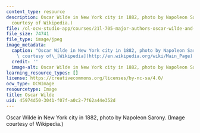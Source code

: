 ```yaml
---
content_type: resource
description: Oscar Wilde in New York city in 1882, photo by Napoleon Sarony. (Image
  courtesy of Wikipedia.)
file: /ol-ocw-studio-app/courses/21l-705-major-authors-oscar-wilde-and-the-90s-spring-2003/45974d503041f07fa0c27f62a44e352d_21l-705s03.jpg
file_size: 74741
file_type: image/jpeg
image_metadata:
  caption: "Oscar Wilde in New York city in 1882, photo by Napoleon Sarony. (Image\
    \ courtesy of\_[Wikipedia](http://en.wikipedia.org/wiki/Main_Page).)"
  credit: ''
  image-alt: Oscar Wilde in New York city in 1882, photo by Napoleon Sarony.
learning_resource_types: []
license: https://creativecommons.org/licenses/by-nc-sa/4.0/
ocw_type: OCWImage
resourcetype: Image
title: Oscar Wilde
uid: 45974d50-3041-f07f-a0c2-7f62a44e352d
---
```

Oscar Wilde in New York city in 1882, photo by Napoleon Sarony. (Image courtesy of Wikipedia.)